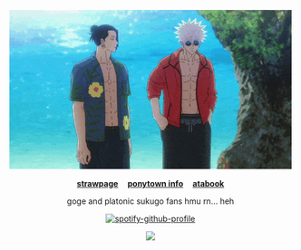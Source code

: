 <p align="center"><img src=https://github.com/zyvism/weepwop/blob/main/gogemybeloved.gif>
  
<p align="center"><b><a href="https://seamsquire.straw.page">strawpage</a> ‎ ‎‎ ‎‎ ‎‎ <a href="https:/https://rentry.co/gonatsuu">ponytown info</a> ‎ ‎‎ ‎‎ ‎‎ <a href="https://getou.atabook.org">atabook</a></b>
<p align="center"> goge and platonic sukugo fans hmu rn... heh

<div align="center"> 

[![spotify-github-profile](https://spotify-github-profile.kittinanx.com/api/view?uid=252hl5un6vede7zfg68sn7jbd&cover_image=true&theme=natemoo-re&show_offline=true&background_color=121212&interchange=false&bar_color=949494&bar_color_cover=false)](https://github.com/kittinan/spotify-github-profile)

<p align="center"><img src=https://github.com/zyvism/weepwop/blob/main/platonicsukugomybeloved.gif>

